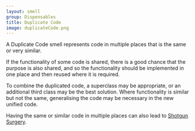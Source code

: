 ```yaml
---
layout: smell
group: Dispensables
title: Duplicate Code
image: duplicateCode.png
---
```

A Duplicate Code smell represents code in multiple places that is the same or very similar.

If the functionality of some code is shared, there is a good chance that the purpose is also shared, and so the functionality should be implemented in one place and then reused where it is required.

To combine the duplicated code, a superclass may be appropriate, or an additional third class may be the best solution. Where functionality is similar but not the same, generalising the code may be necessary in the new unified code.

Having the same or similar code in multiple places can also lead to [Shotgun Surgery](shotgunSurgery).
